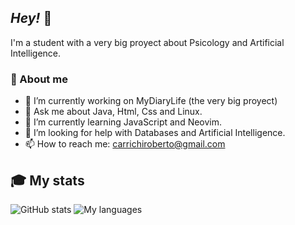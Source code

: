 ## _Hey!_ 👋

I'm a student with a very big proyect about Psicology and Artificial Intelligence.

### 💭 About me

- 🔭 I’m currently working on MyDiaryLife (the very big proyect)
- 💬 Ask me about Java, Html, Css and Linux.
- 🌱 I’m currently learning JavaScript and Neovim.
- 🤔 I’m looking for help with Databases and Artificial Intelligence.
- 📫 How to reach me: carrichiroberto@gmail.com

## 🎓 My stats
![GitHub stats](https://github-readme-stats.vercel.app/api/top-langs/?username=carrichi&layout=compact)
![My languages](https://github-readme-stats.vercel.app/api?username=carrichi&show_icons=true)
